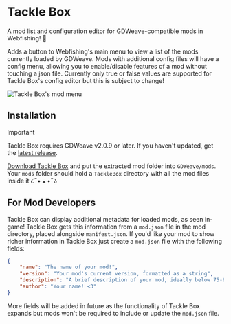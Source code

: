 # Tackle Box
A mod list and configuration editor for GDWeave-compatible mods in Webfishing! 🎣

Adds a button to Webfishing's main menu to view a list of the mods currently loaded by GDWeave. Mods with additional config files will have a config menu, allowing you to enable/disable features of a mod without touching a json file. Currently only true or false values are supported for Tackle Box's config editor but this is subject to change!

![Tackle Box's mod menu](https://github.com/user-attachments/assets/e25feb64-ca22-4edf-ab86-79a4ca6e558d)

## Installation
> [!IMPORTANT]  
> Tackle Box requires GDWeave v2.0.9 or later. If you haven't updated, get the [latest release](https://github.com/NotNite/GDWeave/releases/latest/).

[Download Tackle Box](https://github.com/puppy-girl/TackleBox/releases/latest/download/TackleBox.zip) and put the extracted mod folder into `GDWeave/mods`. Your `mods` folder should hold a `TackleBox` directory with all the mod files inside it ૮˶• ﻌ •˶ა

## For Mod Developers
Tackle Box can display additional metadata for loaded mods, as seen in-game! Tackle Box gets this information from a `mod.json` file in the mod directory, placed alongside `manifest.json`. If you'd like your mod to show richer information in Tackle Box just create a `mod.json` file with the following fields:
```json
{
    "name": "The name of your mod!",
    "version": "Your mod's current version, formatted as a string",
    "description": "A brief description of your mod, ideally below 75-80 characters",
    "author": "Your name! <3"
}
```
More fields will be added in future as the functionality of Tackle Box expands but mods won't be required to include or update the `mod.json` file.
